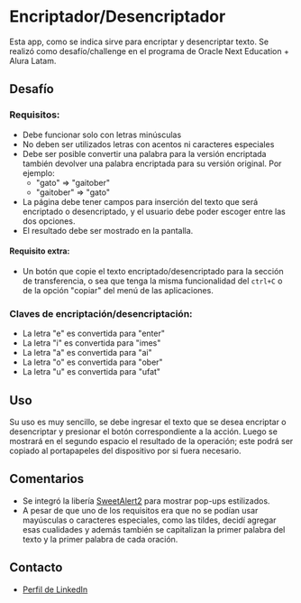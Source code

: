 # Encriptador/Desencriptador

Esta app, como se indica sirve para encriptar y desencriptar texto. Se realizó como desafío/challenge en el programa de Oracle Next Education + Alura Latam.

## Desafío

### Requisitos:
- Debe funcionar solo con letras minúsculas
- No deben ser utilizados letras con acentos ni caracteres especiales
- Debe ser posible convertir una palabra para la versión encriptada también devolver una palabra encriptada para su versión original. Por ejemplo:
  - "gato" => "gaitober"
  - "gaitober" => "gato"
- La página debe tener campos para 
inserción del texto que será encriptado o desencriptado, y el usuario debe poder escoger entre las dos opciones.
- El resultado debe ser mostrado en la pantalla.

#### Requisito extra:
- Un botón que copie el texto encriptado/desencriptado para la sección de transferencia, o sea que tenga la misma funcionalidad del `ctrl+C` o de la opción "copiar" del menú de las aplicaciones.

### Claves de encriptación/desencriptación:
- La letra "e" es convertida para "enter"
- La letra "i" es convertida para "imes"
- La letra "a" es convertida para "ai"
- La letra "o" es convertida para "ober"
- La letra "u" es convertida para "ufat"

## Uso
Su uso es muy sencillo, se debe ingresar el texto que se desea encriptar o desencriptar y presionar el botón correspondiente a la acción. Luego se mostrará en el segundo espacio el resultado de la operación; este podrá ser copiado al portapapeles del dispositivo por si fuera necesario.

## Comentarios
- Se integró la libería [SweetAlert2](https://sweetalert2.github.io/) para mostrar pop-ups estilizados.
- A pesar de que uno de los requisitos era que no se podían usar mayúsculas o caracteres especiales, como las tildes, decidí agregar esas cualidades y además también se capitalizan la primer palabra del texto y la primer palabra de cada oración.

## Contacto
- [Perfil de LinkedIn](https://www.linkedin.com/in/santiagofonzo/)